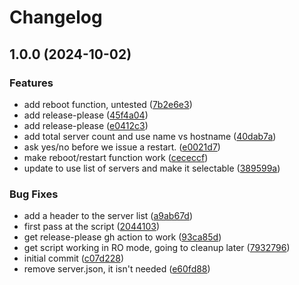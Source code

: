 # Changelog

## 1.0.0 (2024-10-02)


### Features

* add reboot function, untested ([7b2e6e3](https://github.com/Protozoan1369/lsn_tui/commit/7b2e6e3b71402e57404abae1a60da74f331a688b))
* add release-please ([45f4a04](https://github.com/Protozoan1369/lsn_tui/commit/45f4a04b38904dcbb1b10bb3a6dbf8ae1a43fdee))
* add release-please ([e0412c3](https://github.com/Protozoan1369/lsn_tui/commit/e0412c33741cd21931605fa704c66916a532b252))
* add total server count and use name vs hostname ([40dab7a](https://github.com/Protozoan1369/lsn_tui/commit/40dab7a426ed639a5305421175750161f84b0227))
* ask yes/no before we issue a restart. ([e0021d7](https://github.com/Protozoan1369/lsn_tui/commit/e0021d7b6c4a145e056ec4558d5d71d535682ac1))
* make reboot/restart function work ([cececcf](https://github.com/Protozoan1369/lsn_tui/commit/cececcfc526bd253e2cd73147de490d2e23d0b71))
* update to use list of servers and make it selectable ([389599a](https://github.com/Protozoan1369/lsn_tui/commit/389599a20718632238c5616f4df53d28afe9c917))


### Bug Fixes

* add a header to the server list ([a9ab67d](https://github.com/Protozoan1369/lsn_tui/commit/a9ab67d2a033464652f1d9db37a84ed5bec41006))
* first pass at the script ([2044103](https://github.com/Protozoan1369/lsn_tui/commit/204410337d80e4c24b2bf51612ca42ad71c55390))
* get release-please gh action to work ([93ca85d](https://github.com/Protozoan1369/lsn_tui/commit/93ca85d6d32388a6f5b75fb30ceb358741d50642))
* get script working in RO mode, going to cleanup later ([7932796](https://github.com/Protozoan1369/lsn_tui/commit/79327964f138cef4c2d432208938504e1b0123bc))
* initial commit ([c07d228](https://github.com/Protozoan1369/lsn_tui/commit/c07d22857f737685e0ae3049d5ee8222e8429026))
* remove server.json, it isn't needed ([e60fd88](https://github.com/Protozoan1369/lsn_tui/commit/e60fd88e1a1c065a495c80db31509c0121c06028))
